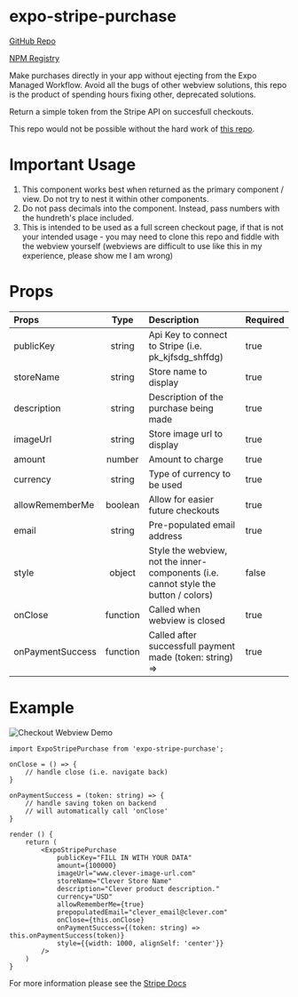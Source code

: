 # expo-stripe-purchase

[GitHub Repo](https://github.com/bthomas16/expo-stripe-purchase)

[NPM Registry](https://www.npmjs.com/package/expo-stripe-purchase)

Make purchases directly in your app without ejecting from the Expo Managed Workflow. Avoid all the bugs of other webview solutions, this repo is the product of spending hours fixing other, deprecated solutions.

Return a simple token from the Stripe API on succesfull checkouts.

This repo would not be possible without the hard work of [this repo](https://github.com/briansztamfater/expo-stripe-checkout).

# Important Usage

1. This component works best when returned as the primary component / view. Do not try to nest it within other components.
2. Do not pass decimals into the component. Instead, pass numbers with the hundreth's place included.
3. This is intended to be used as a full screen checkout page, if that is not your intended usage - you may need to clone this repo and fiddle with the webview yourself (webviews are difficult to use like this in my experience, please show me I am wrong)

# Props

| Props        | Type  | Description  | Required |
| :------------- |:------:| :-------- | -------- |
| publicKey   | string | Api Key to connect to Stripe (i.e. pk_kjfsdg_shffdg)       | true |
| storeName   | string | Store name to display        | true |
| description | string |   Description of the purchase being made       | true |
| imageUrl    | string |    Store image url to display      | true |
| amount    | number |    Amount to charge       | true |
| currency    | string |    Type of currency to be used       | true |
| allowRememberMe    | boolean |    Allow for easier future checkouts        | true |
| email    | string |    Pre-populated email address     | true |
| style    | object |    Style the webview, not the inner-components (i.e. cannot style the button / colors)       | false |
| onClose    | function |    Called when webview is closed        | true |
| onPaymentSuccess    | function |    Called after successfull payment made (token: string) =>        | true |


# Example

![Checkout Webview Demo](https://raw.githubusercontent.com/briansztamfater/expo-stripe-checkout/HEAD/expo-stripe-checkout-demo.gif)

```
import ExpoStripePurchase from 'expo-stripe-purchase';

onClose = () => {
    // handle close (i.e. navigate back)
}

onPaymentSuccess = (token: string) => {
    // handle saving token on backend
    // will automatically call 'onClose'
}

render () {
    return (
        <ExpoStripePurchase
            publicKey="FILL IN WITH YOUR DATA"
            amount={100000}
            imageUrl="www.clever-image-url.com"
            storeName="Clever Store Name"
            description="Clever product description."
            currency="USD"
            allowRememberMe={true}
            prepopulatedEmail="clever_email@clever.com"
            onClose={this.onClose}
            onPaymentSuccess={(token: string) => this.onPaymentSuccess(token)}
            style={{width: 1000, alignSelf: 'center'}}
        />
    )
}
```


For more information please see the [Stripe Docs](https://stripe.com/docs/payments/checkout)
